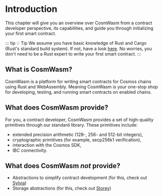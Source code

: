 # Introduction

This chapter will give you an overview over CosmWasm from a contract developer perspective, its
capabilities, and guide you through initializing your first smart contract.

::: tip :bulb: Tip 
We assume you have basic knowledge of Rust and Cargo (Rust's standard build system). If not, have
a look [here](https://www.rust-lang.org/learn/get-started). No worries, you don't need to be a
Rust expert to write your first smart contract.
:::


## What is CosmWasm?

CosmWasm is a platform for writing smart contracts for Cosmos chains using Rust and WebAssembly.
Meaning CosmWasm is your one-stop shop for developing, testing, and running smart contracts on
enabled chains.

## What does CosmWasm provide?

For you, a contract developer, CosmWasm provides a set of high-quality primitives through our
standard library. These primitives include:

- extended precision arithmetic (128-, 256- and 512-bit integers),
- cryptographic primitives (for example, secp256k1 verification),
- interaction with the Cosmos SDK,
- IBC connectivity.

## What does CosmWasm _not_ provide?

- Abstractions to simplify contract development (for this, check out [Sylvia](/sylvia))
- Storage abstractions (for this, check out [Storey](/storey))
